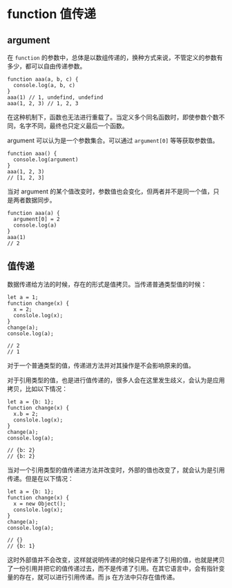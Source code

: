 # function 值传递

## argument

在 `function` 的参数中，总体是以数组传递的，换种方式来说，不管定义的参数有多少，都可以自由传递参数。

```
function aaa(a, b, c) {
  console.log(a, b, c)
}
aaa(1) // 1, undefind, undefind
aaa(1, 2, 3) // 1, 2, 3
```

在这种机制下，函数也无法进行重载了。当定义多个同名函数时，即使参数个数不同，名字不同，最终也只定义最后一个函数。

argument 可以认为是一个参数集合。可以通过 `argument[0]` 等等获取参数值。

```
function aaa() {
  console.log(argument)
}
aaa(1, 2, 3)
// [1, 2, 3]
```

当对 argument 的某个值改变时，参数值也会变化，但两者并不是同一个值，只是两者数据同步。

```
function aaa(a) {
  argument[0] = 2
  console.log(a)
}
aaa(1)
// 2
```

## 值传递

数据传递给方法的时候，存在的形式是值拷贝。当传递普通类型值的时候：

```
let a = 1;
function change(x) {
  x = 2;
  conslole.log(x);
}
change(a);
console.log(a);

// 2
// 1
```

对于一个普通类型的值，传递进方法并对其操作是不会影响原来的值。

对于引用类型的值，也是进行值传递的，很多人会在这里发生歧义，会认为是应用拷贝，比如以下情况：

```
let a = {b: 1};
function change(x) {
  x.b = 2;
  conslole.log(x);
}
change(a);
console.log(a);

// {b: 2}
// {b: 2}
```

当对一个引用类型的值传递进方法并改变时，外部的值也改变了，就会认为是引用传递。但是在以下情况：

```
let a = {b: 1};
function change(x) {
  x = new Object();
  conslole.log(x);
}
change(a);
console.log(a);

// {}
// {b: 1}
```

这时外部值并不会改变，这样就说明传递的时候只是传递了引用的值，也就是拷贝了一份引用并把它的值传递过去，而不是传递了引用。在其它语言中，会有指针变量的存在，就可以进行引用传递。而 js 在方法中只存在值传递。
